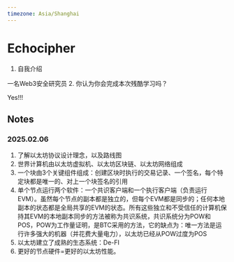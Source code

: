 ```yaml
---
timezone: Asia/Shanghai
---
```



# Echocipher

1. 自我介绍

一名Web3安全研究员
2. 你认为你会完成本次残酷学习吗？

Yes!!!

## Notes

<!-- Content_START -->

### 2025.02.06

1. 了解以太坊协议设计理念，以及路线图
2. 世界计算机由以太坊虚拟机、以太坊区块链、以太坊网络组成
3. 一个块由3个关键组件组成：创建区块时执行的交易记录、一个签名，每个特定块都是唯一的、对上一个块签名的引用
4. 单个节点运行两个软件：一个共识客户端和一个执行客户端（负责运行EVM）。虽然每个节点的副本都是独立的，但每个EVM都是同步的；任何本地副本的状态都是全局共享的EVM的状态。所有这些独立和不受信任的计算机保持其EVM的本地副本同步的方法被称为共识系统，共识系统分为POW和POS，POW为工作量证明，是BTC采用的方法，它的缺点为：唯一方法是运行许多强大的机器（并花费大量电力），以太坊已经从POW过度为POS
5. 以太坊建立了成熟的生态系统：De-FI
6. 更好的节点硬件=更好的以太坊性能。

<!-- Content_END -->
